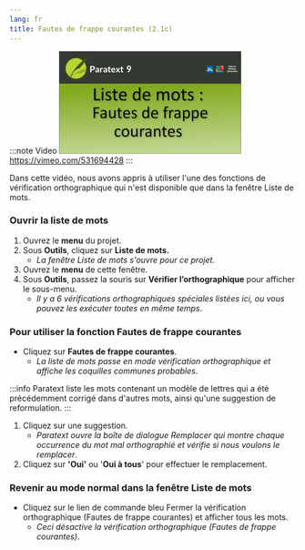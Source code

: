 ```yaml
---
lang: fr
title: Fautes de frappe courantes (2.1c)
---
```


:::note Video
[![ ](../../media/2.1c.png)](https://vimeo.com/531694428)  
https://vimeo.com/531694428
:::

Dans cette vidéo, nous avons appris à utiliser l'une des fonctions de vérification orthographique qui n'est disponible que dans la fenêtre Liste de mots.

### Ouvrir la liste de mots

1.   Ouvrez le **menu** du projet.
1.   Sous **Outils**, cliquez sur **Liste de mots.**
     -  *La fenêtre Liste de mots s'ouvre pour ce projet*.
3.   Ouvrez le **menu** de cette fenêtre.
1.   Sous **Outils**, passez la souris sur **Vérifier l’orthographique** pour afficher le sous-menu.
     -  *Il y a 6 vérifications orthographiques spéciales listées ici, ou vous pouvez les exécuter toutes en même temps*.

### Pour utiliser la fonction Fautes de frappe courantes

-  Cliquez sur **Fautes de frappe courantes**.
     -  *La liste de mots passe en mode vérification orthographique et affiche les coquilles communes probables*.


:::info
Paratext liste les mots contenant un modèle de lettres qui a été précédemment corrigé dans d'autres mots, ainsi qu'une suggestion de reformulation.
:::
1.   Cliquez sur une suggestion.
      -  *Paratext ouvre la boîte de dialogue Remplacer qui montre chaque occurrence du mot mal orthographié et vérifie si nous voulons le remplacer*.
1.   Cliquez sur **'Oui'** ou '**Oui à tous**' pour effectuer le remplacement.

### Revenir au mode normal dans la fenêtre Liste de mots

-   Cliquez sur le lien de commande bleu Fermer la vérification orthographique (Fautes de frappe courantes) et afficher tous les mots.
     -  *Ceci désactive la vérification orthographique (Fautes de frappe courantes)*.
